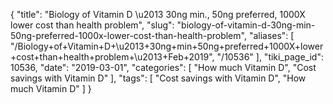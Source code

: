 {
    "title": "Biology of Vitamin D \u2013 30ng min., 50ng preferred, 1000X lower cost than health problem",
    "slug": "biology-of-vitamin-d-30ng-min-50ng-preferred-1000x-lower-cost-than-health-problem",
    "aliases": [
        "/Biology+of+Vitamin+D+\u2013+30ng+min+50ng+preferred+1000X+lower+cost+than+health+problem+\u2013+Feb+2019",
        "/10536"
    ],
    "tiki_page_id": 10536,
    "date": "2019-03-01",
    "categories": [
        "How much Vitamin D",
        "Cost savings with Vitamin D"
    ],
    "tags": [
        "Cost savings with Vitamin D",
        "How much Vitamin D"
    ]
}